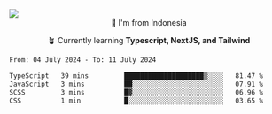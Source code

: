 
<img align = "center" src="https://readme-typing-svg.herokuapp.com?font=Fira+Code&size=25&pause=1000&color=00F713&center=true&vCenter=true&random=false&width=850&height=70&lines=Hi+There+%F0%9F%91%8B%2C+Im+Julian+Caesar;"/>
<br>

<div align = "center">
  📌 I'm from Indonesia
  
  🪴 Currently learning **Typescript, NextJS, and Tailwind**
</div>

<!--START_SECTION:waka-->

```txt
From: 04 July 2024 - To: 11 July 2024

TypeScript   39 mins         ████████████████████▒░░░░   81.47 %
JavaScript   3 mins          ██░░░░░░░░░░░░░░░░░░░░░░░   07.91 %
SCSS         3 mins          █▓░░░░░░░░░░░░░░░░░░░░░░░   06.96 %
CSS          1 min           █░░░░░░░░░░░░░░░░░░░░░░░░   03.65 %
```

<!--END_SECTION:waka-->
